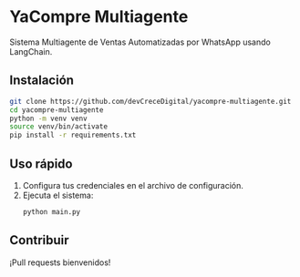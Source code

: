 # YaCompre Multiagente

Sistema Multiagente de Ventas Automatizadas por WhatsApp usando LangChain.

## Instalación

```bash
git clone https://github.com/devCreceDigital/yacompre-multiagente.git
cd yacompre-multiagente
python -m venv venv
source venv/bin/activate
pip install -r requirements.txt
```

## Uso rápido

1. Configura tus credenciales en el archivo de configuración.
2. Ejecuta el sistema:
    ```bash
    python main.py
    ```

## Contribuir

¡Pull requests bienvenidos!

